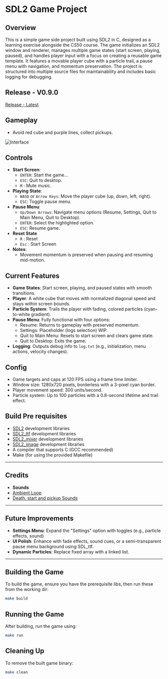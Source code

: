 # SDL2 Game Project

## Overview

This is a simple game side project built using SDL2 in C, designed as a learning exercise alongside the CS50 course. The game initializes an SDL2 window and renderer, manages multiple game states (start screen, playing, paused), and handles player input with a focus on creating a reusable game template. It features a movable player cube with a particle trail, a pause menu with navigation, and momentum preservation. The project is structured into multiple source files for maintainability and includes basic logging for debugging.

## Release - V0.9.0
[Release - Latest](https://github.com/Firrellum/gaem/releases/tag/v0.9.0)

## Gameplay
- Avoid red cube and purple lines, collect pickups.

![Interface](https://i.imgur.com/1ftUDKr.gif) 

## Controls

- **Start Screen**:
  - `ENTER`: Start the game...
  - `ESC`: Quit to desktop.
  - `M` : Mute music.
- **Playing State**:
  - `WASD` or `Arrow Keys`: Move the player cube (up, down, left, right).
  - `ESC`: Toggle pause menu.
- **Pause Menu**:
  - `Up/Down Arrows`: Navigate menu options (Resume, Settings, Quit to Main Menu, Quit to Desktop).
  - `ENTER`: Select the highlighted option.
  - `ESC`: Resume game.
- **Reset State**
  - `R` : Reset
  - `Esc` : Start Screen
- **Notes**: 
  - Movement momentum is preserved when pausing and resuming mid-motion.


## Current Features

- **Game States**: Start screen, playing, and paused states with smooth transitions.
- **Player**: A white cube that moves with normalized diagonal speed and stays within screen bounds.
- **Particle System**: Trails the player with fading, colored particles (cyan-to-white gradient).
- **Pause Menu**: Fully functional with four options:
  - Resume: Returns to gameplay with preserved momentum.
  - Settings: Placeholder (logs selection) WIP.
  - Quit to Main Menu: Resets to start screen and clears game state.
  - Quit to Desktop: Exits the game.
- **Logging**: Outputs debug info to `log.txt` (e.g., initialization, menu actions, velocity changes).

## Config

- Game targets and caps at 120 FPS using a frame time limiter.
- Window size: 1280x720 pixels, borderless with a 3-pixel cyan border.
- Player movement speed: 300 units/second.
- Particle system: Up to 100 particles with a 0.8-second lifetime and trail effect.

## Build Pre requisites

- [SDL2](https://github.com/libsdl-org/SDL/releases/tag/release-2.32.2) development libraries  
- [SDL2_ttf](https://github.com/libsdl-org/SDL_ttf/releases/tag/release-2.24.0) development libraries  
- [SDL2_mixer](https://github.com/libsdl-org/SDL_mixer/releases/tag/release-2.8.1) development libraries 
- [SDL2_image](https://github.com/libsdl-org/SDL_image/releases/tag/release-2.8.8) development libraries 
- A compiler that supports C (GCC recommended)
- Make (for using the provided Makefile)

---

## Credits

- **Sounds**
- [Ambient Loop](https://soundimage.org/sfx-scifi-amb/)
- [Death, start and pickup Sounds](https://sfbgames.itch.io/chiptone)

---

## Future Improvements

- **Settings Menu**: Expand the "Settings" option with toggles (e.g., particle effects, sound)
- **UI Polish**: Enhance with fade effects, sound cues, or a semi-transparent pause menu background using SDL_ttf.
- **Dynamic Particles**: Replace fixed array with a linked list.

---

## Building the Game

To build the game, ensure you have the prerequisite libs, then run these from the working dir:

```sh
make build
```

## Running the Game

After building, run the game using:

```sh
make run
```

## Cleaning Up

To remove the built game binary:

```sh
make clean
```




